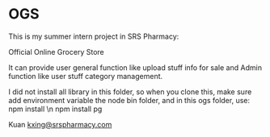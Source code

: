 OGS
===

This is my summer intern project in SRS Pharmacy:

Official Online Grocery Store

It can provide user general function like upload stuff info for sale
and Admin function like user stuff category management.

I did not install all library in this folder, so when you clone this,
make sure add environment variable the node bin folder, and in this ogs folder, use:
npm install \n
npm install pg


Kuan
kxing@srspharmacy.com
